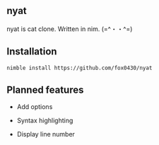 ## nyat
nyat is cat clone. Written in nim. (=^・・^=)

## Installation
```sh
nimble install https://github.com/fox0430/nyat
```
## Planned features
- Add options

- Syntax highlighting

- Display line number
